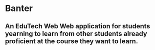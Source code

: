 # Banter
## An EduTech Web Web application for students yearning to learn from other students already proficient at the course they want to learn.


